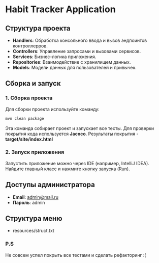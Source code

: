 
# Habit Tracker Application

## Структура проекта
- **Handlers**: Обработка консольного ввода и вызов эндпоинтов контроллерров.
- **Controllers**: Управление запросами и вызовами сервисов.
- **Services**: Бизнес-логика приложения.
- **Repositories**: Взаимодействие с хранилищем данных.
- **Models**: Модели данных для пользователей и привычек.

## Сборка и запуск
### 1. Сборка проекта
Для сборки проекта используйте команду:

```bash
mvn clean package
```

Эта команда собирает проект и запускает все тесты. Для проверки покрытия кода используется **Jacoco**. Результаты покрытия - **target/site/index.html** 

### 2. Запуск приложения
Запустить приложение можно через IDE (например, IntelliJ IDEA). Найдите главный класс и нажмите кнопку запуска (Run).

## Доступы администратора
- **Email**: admin@mail.ru
- **Пароль**: admin

## Структура меню
- resources/struct.txt



### P.S ###
Не совсем успел покрыть все тестами и сделать рефакторинг :(
